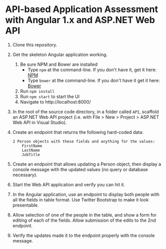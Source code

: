 # API-based Application Assessment with Angular 1.x and ASP.NET Web API 

1. Clone this repository.
1. Get the skeleton Angular application working.
    1. Be sure NPM and Bower are installed
        * Type `npm` at the command-line. If you don't have it, get it here: [NPM](https://www.npmjs.org/)
        * Type `bower` at the command-line. If you don't have it get it here: [Bower](http://bower.io/)
    1. Run `npm install`
    1. Run `npm start` to start the UI 
    1. Navigate to http://localhost:8000/

1. In the root of the source code directory, in a folder called `API`, scaffold an ASP.NET Web API project (i.e. with File > New > Project > ASP.NET Web API in Visual Studio).
1. Create an endpoint that returns the following hard-coded data:

    ```
    2 Person objects with these fields and anything for the values:
        FirstName
        LastName
        JobTitle
    ```
1. Create an endpoint that allows updating a Person object, then display a console message with the updated values (no query or database necessary).
1. Start the Web API application and verify you can hit it. 
1. In the Angular application, use an endpoint to display both people with all the fields in table format. Use Twitter Bootstrap to make it look presentable.
1. Allow selection of one of the people in the table, and show a form for editing of each of the fields. Allow submission of the edits to the 2nd endpoint. 
1. Verify the updates made it to the endpoint properly with the console message.  
